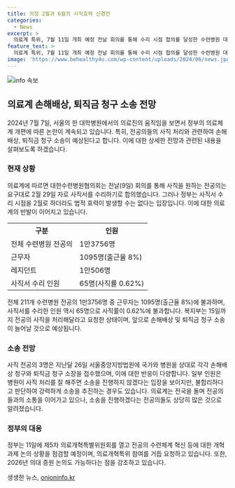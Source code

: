 ```yaml
---
title: 의정 2월과 6월의 사직효력 신경전
categories:
  - News
excerpt: >
  의료계 특위, 7월 11일 개최 예정 전날 회의를 통해 수리 시점 합의를 달성한 수련병원 대한수련병원협의회에도 정부의 입장과는 다른 소송 등의 조치로 예상됨. 현직 의원과의 대화, 정부의 의료및 의대증원 등의 의지 강조로 의료계 상황 이후를 주목할 필요성.
feature_text: >
  의료계 특위, 7월 11일 개최 예정 전날 회의를 통해 수리 시점 합의를 달성한 수련병원 대한수련병원협의회에도 정부의 입장과는 다른 소송 등의 조치로 예상됨. 현직 의원과의 대화, 정부의 의료및 의대증원 등의 의지 강조로 의료계 상황 이후를 주목할 필요성.
image: 'https://www.behealthy4u.com/wp-content/uploads/2024/06/news.jpg'
---
```


<p><img src="https://www.behealthy4u.com/wp-content/uploads/2024/06/news.jpg" alt="info 속보" /></p>

<h2 data-ke-size="size26">의료계 손해배상, 퇴직금 청구 소송 전망</h2>

<p data-ke-size="size16">2024년 7월 7일, 서울의 한 대학병원에서의 의료진의 움직임을 보면서 정부의 의료체계 개편에 따른 논란이 계속되고 있습니다. 특히, 전공의들의 사직 처리와 관련하여 손해배상, 퇴직금 청구 소송이 예상된다고 합니다. 이에 대한 상세한 전망과 관련된 내용을 살펴보도록 하겠습니다.</p>

<h3 data-ke-size="size24">현재 상황</h3>

<p data-ke-size="size16">의료계에 따르면 대한수련병원협의회는 전날(9일) 회의를 통해 사직을 원하는 전공의는 요구대로 2월 29일 자로 사직서를 수리하기로 합의했습니다. 그러나 정부는 사직서 수리 시점을 2월로 하더라도 법적 효력이 발생할 수는 없다는 입장입니다. 이에 대한 의료계의 반발이 이어지고 있습니다.</p>

<table>
    <tr>
        <th>구분</th>
        <th>인원</th>
    </tr>
    <tr>
        <td>전체 수련병원 전공의</td>
        <td>1만3756명</td>
    </tr>
    <tr>
        <td>근무자</td>
        <td>1095명(출근율 8%)</td>
    </tr>
    <tr>
        <td>레지던트</td>
        <td>1만506명</td>
    </tr>
    <tr>
        <td>사직서 수리 인원</td>
        <td>65명(사직률 0.62%)</td>
    </tr>
</table>

<p data-ke-size="size16">전체 211개 수련병원 전공의 1만3756명 중 근무자는 1095명(출근율 8%)에 불과하며, 사직서를 수리한 인원 역시 65명으로 사직률이 0.62%에 불과합니다. 복지부는 15일까지 전공의 사직을 처리해달라고 요청한 상태이며, 앞으로 손해배상 및 퇴직금 청구 소송이 늘어날 것으로 예상됩니다.</p>

<h3 data-ke-size="size24">소송 전망</h3>

<p data-ke-size="size16">사직 전공의 3명은 지난달 26일 서울중앙지방법원에 국가와 병원을 상대로 각각 손해배상 청구와 퇴직금 청구 소장을 접수했으며, 이에 대한 반응이 다양합니다. 일부 인원은 병원이 사직 처리를 잘 해주면 소송을 진행하지 않겠다는 입장을 보이지만, 불합리하다고 판단하여 강력하게 소송을 추진하는 경우도 있습니다. 의료계는 전국을 돌며 전공의들과의 소통을 이어가고 있으나, 소송을 진행하겠다는 전공의들도 상당히 많은 것으로 알려졌습니다. </p>

<h3 data-ke-size="size24">정부의 대응</h3>

<p data-ke-size="size16">정부는 11일에 제5차 의료개혁특별위원회를 열고 전공의 수련체계 혁신 등에 대한 개혁과제 논의 상황을 점검할 예정이며, 의료개혁특위 참여를 거듭 요청하고 있습니다. 또한, 2026년 의대 증원 논의도 가능하다는 점을 강조하고 있습니다.</p>
생생한 뉴스, <a href="https://onioninfo.kr" rel="dofollow">onioninfo.kr</a>


